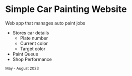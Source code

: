 # Simple Car Painting Website
Web app that manages auto paint jobs
<ul>
  <li>Stores car details
    <ul>
      <li>Plate number</li>
      <li>Current color</li>
      <li>Target color</li>
    </ul>
  </li>
  <li>Paint Queue</li>
  <li>Shop Performance</li>
</ul>

<sub>May - August 2023</sub>
